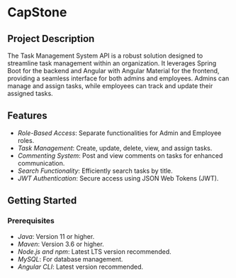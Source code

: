 # CapStone
## Project Description

The Task Management System API is a robust solution designed to streamline task management within an organization. It leverages Spring Boot for the backend and Angular with Angular Material for the frontend, providing a seamless interface for both admins and employees. Admins can manage and assign tasks, while employees can track and update their assigned tasks.

## Features

- *Role-Based Access*: Separate functionalities for Admin and Employee roles.
- *Task Management*: Create, update, delete, view, and assign tasks.
- *Commenting System*: Post and view comments on tasks for enhanced communication.
- *Search Functionality*: Efficiently search tasks by title.
- *JWT Authentication*: Secure access using JSON Web Tokens (JWT).

## Getting Started

### Prerequisites

- *Java*: Version 11 or higher.
- *Maven*: Version 3.6 or higher.
- *Node.js and npm*: Latest LTS version recommended.
- *MySQL*: For database management.
- *Angular CLI*: Latest version recommended.
